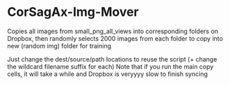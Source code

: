 # CorSagAx-Img-Mover

Copies all images from small_png_all_views into corresponding folders on Dropbox, then randomly selects 2000 images from each folder to copy into new (random img) folder for training 

Just change the dest/source/path locations to reuse the script (+ change the wildcard filename suffix for each)
Note that if you run the main copy cells, it will take a while and Dropbox is veryyyy slow to finish syncing
